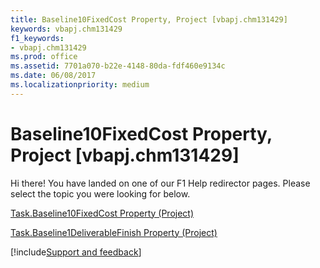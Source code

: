 ```yaml
---
title: Baseline10FixedCost Property, Project [vbapj.chm131429]
keywords: vbapj.chm131429
f1_keywords:
- vbapj.chm131429
ms.prod: office
ms.assetid: 7701a070-b22e-4148-80da-fdf460e9134c
ms.date: 06/08/2017
ms.localizationpriority: medium
---
```



# Baseline10FixedCost Property, Project [vbapj.chm131429]

Hi there! You have landed on one of our F1 Help redirector pages. Please select the topic you were looking for below.

[Task.Baseline10FixedCost Property (Project)](https://msdn.microsoft.com/library/73c19f54-8fd4-59ee-66aa-447a5abb17ba%28Office.15%29.aspx)

[Task.Baseline1DeliverableFinish Property (Project)](https://msdn.microsoft.com/library/d46dfbc8-ac5b-6fef-6112-ba80a3a08a3f%28Office.15%29.aspx)

[!include[Support and feedback](~/includes/feedback-boilerplate.md)]